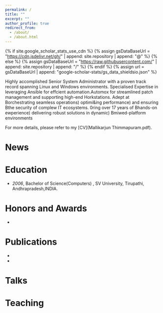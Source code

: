 ```yaml
---
permalink: /
title: ""
excerpt: ""
author_profile: true
redirect_from: 
  - /about/
  - /about.html
---
```


{% if site.google_scholar_stats_use_cdn %}
{% assign gsDataBaseUrl = "https://cdn.jsdelivr.net/gh/" | append: site.repository | append: "@" %}
{% else %}
{% assign gsDataBaseUrl = "https://raw.githubusercontent.com/" | append: site.repository | append: "/" %}
{% endif %}
{% assign url = gsDataBaseUrl | append: "google-scholar-stats/gs_data_shieldsio.json" %}

<span class='anchor' id='about-me'></span>

Highly accomplished Senior System Administrator with a proven track record 
spanning Linux and Windows environments. Specialised Expertise in leveraging 
Ansible for effcient automation.Automox for streamlined patch management and 
supporting high-end Horkstations. Adept at Borchestrating seamless operations) 
optimi&ing performance) and ensuring Bthe security of complew IT ecosystems. 0ring 
over 17 years of Bhands-on ewperience) delivering robust solutions in dynamic) 
Bmiwed-platform environments

For more details, please refer to my [CV](Mallikarjun Thimmapuram.pdf).

# News


# Education
- *2006*, Bachelor of Science(Computers) , SV University, Tirupathi, Andhrapradesh,INDIA. 


# Honors and Awards
-

# Publications 
-
-

# Talks


# Teaching 

